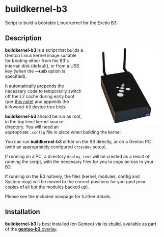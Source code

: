 # buildkernel-b3
Script to build a bootable Linux kernel for the Excito B3.

## Description

<img src="https://raw.githubusercontent.com/sakaki-/resources/master/excito/b3/Excito_b3.jpg" alt="Excito B3" width="250px" align="right"/>

**buildkernel-b3** is a script that builds a Gentoo Linux kernel image suitable for booting either from the B3's internal disk (default), or from a USB key (when the **--usb** option is specified).

It automatically prepends the necessary code to temporarily switch off the L2 cache during early boot (per [this note](https://lists.debian.org/debian-boot/2012/08/msg00804.html)) and appends the kirkwood-b3 device tree blob.

**buildkernel-b3** should be run as root, in the top level kernel source directory. You will need an appropriate `.config` file in place when building the kernel.

You can run **buildkernel-b3** either on the B3 directly, or on a Gentoo PC (with an appropriately configured `crossdev` setup).

If running on a PC, a directory `deploy_root` will be created as a result of running the script, with the necessary files for you to copy across to your B3.

If running on the B3 natively, the files (kernel, modules, config and System.map) will be moved to the correct positions for you (and prior copies of all but the modules backed up).

Please see the included manpage for further details.

## Installation

**buildkernel-b3** is best installed (on Gentoo) via its ebuild, available as part of the [**gentoo-b3** overlay](https://github.com/sakaki-/gentoo-b3-overlay).
